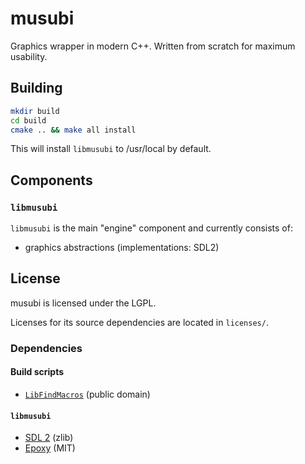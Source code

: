 # musubi

Graphics wrapper in modern C++. Written from scratch for maximum usability.

## Building

```sh
mkdir build
cd build
cmake .. && make all install
```

This will install `libmusubi` to /usr/local by default.

## Components

### `libmusubi`

`libmusubi` is the main "engine" component and currently consists of:

 - graphics abstractions (implementations: SDL2)

## License

musubi is licensed under the LGPL.

Licenses for its source dependencies are located in `licenses/`.

### Dependencies

#### Build scripts

 - [`LibFindMacros`](https://github.com/Tronic/cmake-modules) (public domain)
 
#### `libmusubi`

 - [SDL 2](https://www.libsdl.org/) (zlib)
 - [Epoxy](https://github.com/anholt/libepoxy/blob/master/COPYING) (MIT)
